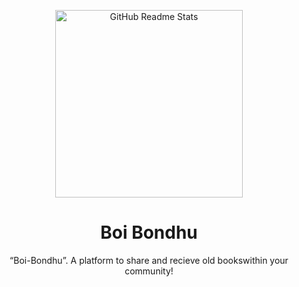 <p align="center">
  <img width="300px" src="https://img.freepik.com/free-vector/hand-drawn-flat-design-stack-books-illustration_23-2149341898.jpg?w=740&t=st=1698066384~exp=1698066984~hmac=7204140b45fec26f45d3497c087bacdb74f9447f18b168abb953ed8cd9072fff" align="center" alt="GitHub Readme Stats" />

 <h1 align="center">Boi Bondhu</h2>
 <p align="center">“Boi-Bondhu”. A platform to share and recieve old bookswithin your community!</p>
</p>
